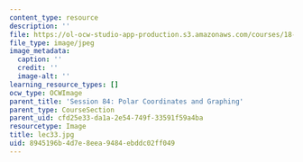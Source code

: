 ```yaml
---
content_type: resource
description: ''
file: https://ol-ocw-studio-app-production.s3.amazonaws.com/courses/18-01sc-single-variable-calculus-fall-2010/8945196b4d7e8eea9484ebddc02ff049_lec33.jpg
file_type: image/jpeg
image_metadata:
  caption: ''
  credit: ''
  image-alt: ''
learning_resource_types: []
ocw_type: OCWImage
parent_title: 'Session 84: Polar Coordinates and Graphing'
parent_type: CourseSection
parent_uid: cfd25e33-da1a-2e54-749f-33591f59a4ba
resourcetype: Image
title: lec33.jpg
uid: 8945196b-4d7e-8eea-9484-ebddc02ff049
---
```

